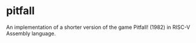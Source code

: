 # pitfall
An implementation of a shorter version of the game Pitfall! (1982) in RISC-V Assembly language.
